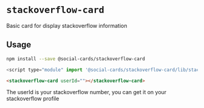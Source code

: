 # `stackoverflow-card`

Basic card for display stackoverflow information

## Usage

```bash
npm install --save @social-cards/stackoverflow-card
```


```javascript
<script type="module" import '@social-cards/stackoverflow-card/lib/stackoverflow-card.js'> </script>
```

```html
<stackoverflow-card userId=""></stackoverflow-card>
```

The userId is your stackoverflow number, you can get it on your stackoverflow profile
